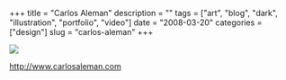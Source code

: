 +++
title = "Carlos Aleman"
description = ""
tags = ["art", "blog", "dark", "illustration", "portfolio", "video"]
date = "2008-03-20"
categories = ["design"]
slug = "carlos-aleman"
+++


 

  <div id="screens-thumbs" class="clearfix">
    <div class="txt-center" id="design-submission"><a href="http://www.carlosaleman.com/"><img id='bluga-thumbnail-1149' class='bluga-thumbnail large' src='http://media.konigi.com/bluga/
wt47f2a0d79417b_0.jpg'/></a></div>  
  </div>   
<p><a href="http://www.carlosaleman.com/">http://www.carlosaleman.com</a></p>




